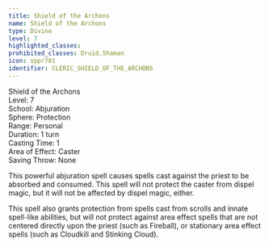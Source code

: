 ```yaml
---
title: Shield of the Archons
name: Shield of the Archons
type: Divine
level: 7
highlighted_classes: 
prohibited_classes: Druid,Shaman
icon: sppr701
identifier: CLERIC_SHIELD_OF_THE_ARCHONS
---
```

Shield of the Archons  
Level: 7  
School: Abjuration  
Sphere: Protection  
Range: Personal  
Duration: 1 turn  
Casting Time: 1  
Area of Effect: Caster  
Saving Throw: None  
  
This powerful abjuration spell causes spells cast against the priest to be absorbed and consumed. This spell will not protect the caster from dispel magic, but it will not be affected by dispel magic, either.  
  
This spell also grants protection from spells cast from scrolls and innate spell-like abilities, but will not protect against area effect spells that are not centered directly upon the priest (such as Fireball), or stationary area effect spells (such as Cloudkill and Stinking Cloud).  
